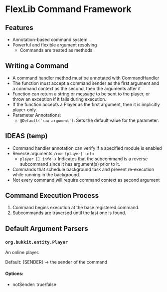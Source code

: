 # FlexLib Command Framework

## Features

- Annotation-based command system
- Powerful and flexible argument resolving
    - Commands are treated as methods
    
## Writing a Command

- A command handler method must be annotated with CommandHandler
- The function must accept a command sender as the first argument and a command context as the second, then the arguments after it
- Function can return a string or message to be sent to the player, or throw an exception if it fails during execution.
- If the function accepts a Player as the first argument, then it is implicitly player-only.
- Parameter Annotations:
    - `@Default('raw argument')`: Sets the default value for the parameter.
    
## IDEAS (temp)
 
- Command handler annotation can verify if a specified module is enabled
- Reverse arguments `/cmd [player] info`
    - `player [] info` -> Indicates that the subcommand is a reverse subcommand since it has argument(s) prior to it.
- Commands that schedule background task and prevent re-execution while running in the background.
- Not every command will require command context as second argument
    
## Command Execution Process

1) Command begins execution at the base registered command.
2) Subcommands are traversed until the last one is found.

## Default Argument Parsers

### `org.bukkit.entity.Player`

An online player.

Default: {SENDER} -> the sender of the command

#### Options:
- notSender: true/false
